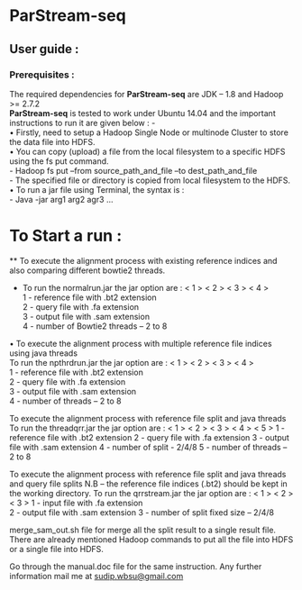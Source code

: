 # ParStream-seq 
## User guide :

### Prerequisites :

The required dependencies for **ParStream-seq** are JDK – 1.8 and Hadoop >= 2.7.2 <br/>
**ParStream-seq** is tested to work under Ubuntu 14.04 and the important instructions to run it  are given below : - <br/>
    • Firstly, need to setup a Hadoop Single Node or multinode Cluster to store the data file into HDFS. <br/>
    • You can copy (upload) a file from the local filesystem to a specific HDFS using the fs put command. <br/>
	- Hadoop fs put –from source_path_and_file –to dest_path_and_file <br/>
		- The specified file or directory is copied from local filesystem to the HDFS. <br/>
    • To run a jar file using Terminal, the syntax is :  <br/>
		- Java -jar <jar filename.jar> arg1 arg2 agr3 ... <br/>

# To Start a run : <br/>
** To execute the alignment process with existing reference indices and also comparing different bowtie2 threads. <br/>
* To run the normalrun.jar the jar option are : < 1 > < 2 > < 3 > < 4 > <br/>
	1 -	reference file with .bt2 extension <br/>
	2 -	query file with .fa extension  <br/>
	3 -	output file with .sam extension  <br/>
	4 -	number of Bowtie2 threads  – 2 to 8  <br/>

 • To execute the alignment process with multiple reference file indices using java threads <br/>
	To run the npthrdrun.jar the jar option are : < 1 > < 2 > < 3 > < 4 > <br/>
	1 -	reference file with .bt2 extension <br/>
	2 -	query file with .fa extension <br/>
	3 -	output file with .sam extension <br/>
	4 -	number of threads  – 2 to 8 <br/>

To execute the alignment process with reference file split and java threads
To run the threadqrr.jar the jar option are : < 1 > < 2 > < 3 > < 4 > < 5 >
1 -	reference file with .bt2 extension
2 -	query file with .fa extension
3 -	output file with .sam extension
4 -	number of split	- 2/4/8
5 -	number of threads – 2 to 8

To execute the alignment process with reference file split and java threads and query file splits
N.B – the reference file indices (.bt2) should be kept in the working directory. 
	To run the qrrstream.jar the jar option are : < 1 > < 2 > < 3 > 
1 -	input file with .fa extension			    
2 -	output file with .sam extension
3 -	number of split fixed size – 2/4/8

merge_sam_out.sh file for merge all the split result to a single result file.
There are already mentioned Hadoop commands to put all the file into HDFS or a single file into HDFS.



Go through the manual.doc file for the same instruction.
Any further information mail me at sudip.wbsu@gmail.com


